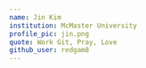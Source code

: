 ```yaml
---
name: Jin Kim
institution: McMaster University
profile_pic: jin.png
quote: Work Git, Pray, Love
github_user: redgam8
---
```

